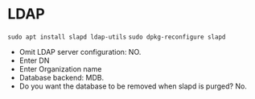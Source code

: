 # LDAP
`sudo apt install slapd ldap-utils`
`sudo dpkg-reconfigure slapd`
* Omit LDAP server configuration: NO.
* Enter DN
* Enter Organization name
* Database backend: MDB.
* Do you want the database to be removed when slapd is purged? No.
